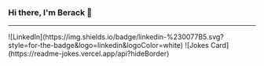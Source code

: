 ### Hi there, I'm Berack 👋
<hr />
![LinkedIn](https://img.shields.io/badge/linkedin-%230077B5.svg?style=for-the-badge&logo=linkedin&logoColor=white)
![Jokes Card](https://readme-jokes.vercel.app/api?hideBorder)



<!--
**BerackKaunda/BerackKaunda** is a ✨ _special_ ✨ repository because its `README.md` (this file) appears on your GitHub profile.

Here are some ideas to get you started:

- 🔭 I’m currently working on ...
- 🌱 I’m currently learning ...
- 👯 I’m looking to collaborate on ...
- 🤔 I’m looking for help with ...
- 💬 Ask me about ...
- 📫 How to reach me: ...
- 😄 Pronouns: ...
- ⚡ Fun fact: ...
-->
